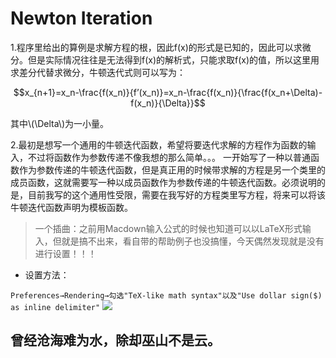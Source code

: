 # Newton Iteration

1.程序里给出的算例是求解方程的根，因此f(x)的形式是已知的，因此可以求微分。但是实际情况往往是无法得到f(x)的解析式，只能求取f(x)的值，所以这里用求差分代替求微分，牛顿迭代式则可以写为：

$$x_{n+1}=x_n-\frac{f(x_n)}{f’(x_n)}=x_n-\frac{f(x_n)}{\frac{f(x_n+\Delta)-f(x_n)}{\Delta}}$$

 其中\\(\Delta\\)为一小量。
 
2.最初是想写一个通用的牛顿迭代函数，希望将要迭代求解的方程作为函数的输入，不过将函数作为参数传递不像我想的那么简单。。。
一开始写了一种以普通函数作为参数传递的牛顿迭代函数，但是真正用的时候带求解的方程是另一个类里的成员函数，这就需要写一种以成员函数作为参数传递的牛顿迭代函数。必须说明的是，目前我写的这个通用性受限，需要在我写好的方程类里写方程，将来可以将该牛顿迭代函数声明为模板函数。

>一个插曲：之前用Macdown输入公式的时候也知道可以以LaTeX形式输入，但就是搞不出来，看自带的帮助例子也没搞懂，今天偶然发现就是没有进行设置！！！

* 设置方法：

`Preferences→Rendering→勾选"TeX-like math syntax"以及"Use dollar sign($) as inline delimiter"`
![](https://ws3.sinaimg.cn/large/006tKfTcly1g1jzt3a9tzj30sq0uy12p.jpg)

## 曾经沧海难为水，除却巫山不是云。
